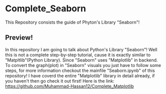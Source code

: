 # Complete_Seaborn
This Repository consists the guide of Phyton's Library "Seaborn"!
## Preview!
In this repository I am going to talk about Python's Library "Seaborn"! Well this is not a complete step-by-step tutorial, cause it is exactly similar to "Matpltlib"(Python Library).
Since "Seaborn" uses "Matplotlib" in backend. To convert the graph(plot) in "Seaborn" visuals you just have to follow some steps, for more information checkout the mainfile "Seaborn.ipynb" of this repository!
I have coverd the entire "Matplotlib" library in detail already, if you haven't then go check it out first! Here is the link: https://github.com/Muhammad-Hassan12/Complete_Matplotlib
